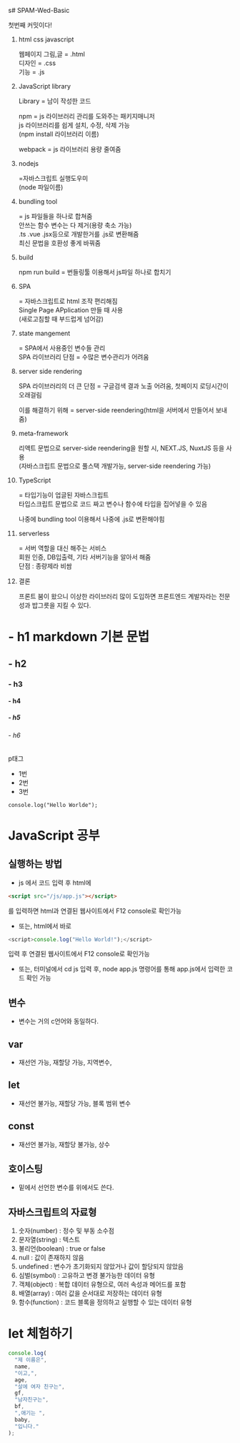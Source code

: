s# SPAM-Wed-Basic

첫번째 커밋이다!

1. html css javascript

   웹페이지 그림,글 = .html  
   디자인 = .css  
   기능 = .js

2. JavaScript library

   Library = 남이 작성한 코드

   npm = js 라이브러리 관리를 도와주는 패키지매니저  
   js 라이브러리를 쉽게 설치, 수정, 삭제 가능  
   (npm install 라이브러리 이름)

   webpack = js 라이브러리 용량 줄여줌

3. nodejs

   =자바스크립트 실행도우미  
   (node 파일이름)

4. bundling tool

   = js 파일들을 하나로 합쳐줌  
   안쓰는 함수 변수는 다 제거(용량 축소 가능)  
   .ts .vue .jsx등으로 개발한거를 .js로 변환해줌  
   최신 문법을 호환성 좋게 바꿔줌

5. build

   npm run build
   = 번들링툴 이용해서 js파일 하나로 합치기

6. SPA

   = 자바스크립트로 html 조작 편리해짐  
   Single Page APplication 만들 때 사용  
   (새로고침할 때 부드럽게 넘어감)

7. state mangement

   = SPA에서 사용중인 변수들 관리  
   SPA 라이브러리 단점 = 수많은 변수관리가 어려움

8. server side rendering

   SPA 라이브러리의 더 큰 단점 = 구글검색 결과 노출 어려움, 첫페이지 로딩시간이 오래걸림

   이를 해결하기 위해 = server-side reendering(html을 서버에서 만들어서 보내줌)

9. meta-framework

   리액트 문법으로 server-side reendering을 원할 시,
   NEXT.JS, NuxtJS 등을 사용  
   (자바스크립트 문법으로 풀스택 개발가능, server-side reendering 가능)

10. TypeScript

    = 타입기능이 업글된 자바스크립트  
    타입스크립트 문법으로 코드 짜고 변수나 함수에 타입을 집어넣을 수 있음

    나중에 bundling tool 이용해서 나중에 .js로 변환해야힘

11. serverless

    = 서버 역할을 대신 해주는 서비스  
    회원 인증, DB입출력, 기타 서버기능을 알아서 해줌  
    단점 : 종량제라 비쌈

12. 결론

    프론트 붐이 왔으니 이상한 라이브러리 많이 도입하면 프론트엔드 계발자라는 전문성과 밥그릇을 지킬 수 있다.

# - h1 markdown 기본 문법

## - h2

### - h3

#### - h4

##### - h5

###### - h6

p태그

- 1번
- 2번
- 3번

```javascropt
console.log("Hello Worlde");
```

# JavaScript 공부

## 실행하는 방법

- js 에서 코드 입력 후 html에

```html
<script src="/js/app.js"></script>
```

를 입력하면 html과 연결된 웹사이트에서 F12 console로 확인가능

- 또는, html에서 바로

```javascript
<script>console.log("Hello World!");</script>
```

입력 후 연결된 웹사이트에서 F12 console로 확인가능

- 또는, 터미널에서 cd js 입력 후, node app.js 명령어를 통해 app.js에서 입력한 코드 확인 가능

## 변수

- 변수는 거의 c언어와 동일하다.

## var

- 재선언 가능, 재할당 가능, 지역변수,

## let

- 재선언 불가능, 재할당 가능, 블록 범위 변수

## const

- 재선언 불가능, 재할당 불가능, 상수

## 호이스팅

- 밑에서 선언한 변수를 위에서도 쓴다.

## 자바스크립트의 자료형

1. 숫자(number) : 정수 및 부동 소수점
2. 문자열(string) : 텍스트
3. 불리언(boolean) : true or false
4. null : 값이 존재하지 않음
5. undefined : 변수가 초기화되지 않았거나 값이 할당되지 않았음
6. 심벌(symbol) : 고유하고 변경 불가능한 데이터 유형
7. 객체(object) : 복합 데이터 유형으로, 여러 속성과 메어드를 포함
8. 배열(array) : 여러 값을 순서대로 저장하는 데이터 유형
9. 함수(function) : 코드 블록을 정의하고 실행할 수 있는 데이터 유형

# let 체험하기

```javascript
console.log(
  "제 이름은",
  name,
  "이고,",
  age,
  "살에 여자 친구는",
  gf,
  "남자친구는",
  bf,
  ",애기는 ",
  baby,
  "입니다."
);
```
